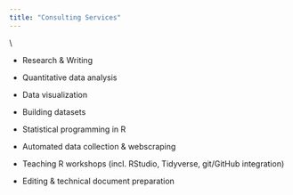 ```yaml
---
title: "Consulting Services"
---
```


\  

* Research & Writing

* Quantitative data analysis 

* Data visualization 

* Building datasets  

* Statistical programming in R

* Automated data collection & webscraping

* Teaching R workshops (incl. RStudio, Tidyverse, git/GitHub integration)

* Editing & technical document preparation
